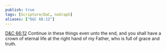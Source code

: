 ```yaml
---
publish: true
tags: [Scripture/DaC, noGraph]
aliases: ["D&C 66:12"]
---
```

[D&C 66:12](https://churchofjesuschrist.org/study/scriptures/dc-testament/dc/66?lang=eng&id=p12#p12) Continue in these things even unto the end, and you shall have a crown of eternal life at the right hand of my Father, who is full of grace and truth.
